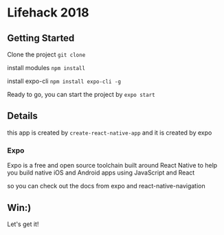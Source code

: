 # Lifehack 2018

## Getting Started

Clone the project
`git clone`

install modules
`npm install`

install expo-cli
`npm install expo-cli -g`

Ready to go, you can start the project by
`expo start`

## Details

this app is created by 
`create-react-native-app`
and it is created by expo

### Expo

Expo is a free and open source toolchain built around React Native to help you build native iOS and Android apps using JavaScript and React

so you can check out the docs from expo and react-native-navigation

## Win:)

Let's get it!